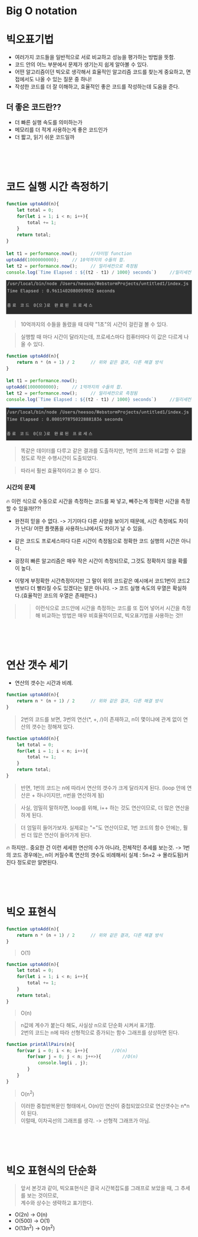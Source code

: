 # Big O notation



# 빅오표기법

* 여러가지 코드들을 일반적으로 서로 비교하고 성능을 평가하는 방법을 뜻함.
* 코드 안의 어느 부분에서 문제가 생기는지 쉽게 알아볼 수 있다.
* 어떤 알고리즘이던 빅오로 생각해서 효율적인 알고리즘 코드를 찾는게 중요하고, 면접에서도 나올 수 있는 질문 중 하나!
* 작성한 코드를 더 잘 이해하고, 효율적인 좋은 코드를 작성하는데 도움을 준다.

## 더 좋은 코드란??

* 더 빠른 실행 속도를 의미하는가
* 메모리를 더 적게 사용하는게 좋은 코드인가
* 더 짧고, 읽기 쉬운 코드일까

<br>
<br>
<br>

# 코드 실행 시간 측정하기

```js
function uptoAdd(n){
    let total = 0;
    for(let i = 1; i < n; i++){
        total += 1;
    }
    return total;
}

let t1 = performance.now();     //타이밍 function
uptoAdd(1000000000);     // 10억까지의 수들의 합.
let t2 = performance.now();     // 밀리세컨으로 측정됨
console.log(`Time Elapsed : ${(t2 - t1) / 1000} seconds`)     //밀리세컨이므로 1000으로 나눠주면 초

```

![aws](/Image/js_algo/1.PNG)

> 10억까지의 수들을 돌렸을 때 대략 "1초"의 시간이 걸린걸 볼 수 있다.

> 실행할 때 마다 시간이 달라지는데, 프로세스마다 컴퓨터마다 이 값은 다르게 나올 수 있다.

```js
function uptoAdd(n){
    return n * (n + 1) / 2      // 위와 같은 결과, 다른 해결 방식
}

let t1 = performance.now();
uptoAdd(1000000000);     // 1억까지의 수들의 합.
let t2 = performance.now();     // 밀리세컨으로 측정됨
console.log(`Time Elapsed : ${(t2 - t1) / 1000} seconds`)     //밀리세컨이므로 1000으로 나눠주면 초
```

![aws](/Image/js_algo/2.PNG)

> 똑같은 데이터를 다루고 같은 결과를 도출하지만, 1번의 코드와 비교할 수 없을 정도로 작은 수행시간이 도출되었다.

> 따라서 훨씬 효율적이라고 볼 수 있다.


### 시간의 문제

🔥 이런 식으로 수동으로 시간을 측정하는 코드를 짜 넣고, 빼주는게 정확한 시간을 측정 할 수 있을까!??!

* 완전히 믿을 수 없다. -> 기기마다 다른 사양을 보이기 때문에, 시간 측정에도 차이가 난다/ 어떤 플랫폼을 사용하느냐에서도 차이가 날 수 있음.

* 같은 코드도 프로세스마다 다른 시간이 측정됨으로 정확한 코드 실행의 시간은 아니다.

* 굉장히 빠른 알고리즘은 매우 작은 시간이 측정되므로, 그것도 정확하지 않을 확률이 높다.

* 이렇게 부정확한 시간측정이지만 그 말이 위의 코드같은 예시에서 코드1번이 코드2번보다 더 빨라질 수도 있겠다는 말은 아니다. -> 코드 실행 속도의 우열은 확실하다.(효율적인 코드의 우열은 존재한다.)


>> 이런식으로 코드안에 시간을 측정하는 코드를 또 집어 넣어서 시간을 측정해 비교하는 방법은 매우 비효율적이므로, 빅오표기법을 사용하는 것!!


<br>
<br>
<br>

# 연산 갯수 세기

* 연산의 갯수는 시간과 비례.

```js
function uptoAdd(n){
    return n * (n + 1) / 2      // 위와 같은 결과, 다른 해결 방식
}
```

> 2번의 코드를 보면, 3번의 연산(*, +, /)이 존재하고, n이 몇이냐에 관계 없이 연산의 갯수는 정해져 있다. 


```js
function uptoAdd(n){
    let total = 0;
    for(let i = 1; i < n; i++){
        total += 1;
    }
    return total;
}
```

> 반면, 1번의 코드는 n에 따라서 연산의 갯수가 크게 달라지게 된다. (loop 안에 연산은 + 하나이지만, n번을 연산하게 됨)

> 사실, 엄밀히 말하자면, loop를 위해, i++ 하는 것도 연산이므로, 더 많은 연산을 하게 된다.

> 더 엄밀히 들어가보자.
> 실제로는 "="도 연산이므로, 1번 코드의 함수 안에는, 훨씬 더 많은 연산이 들어가게 된다.

🔥 하지만.. 중요한 건 이런 세세한 연산의 수가 아니라, 전체적인 추세를 보는것.
-> 1번의 코드 경우에는, n이 커질수록 연산의 갯수도 비례해서( 실제 : 5n+2 -> 몰라도됨)커진다 정도로만 알면된다.

<br>
<br>
<br>

# 빅오 표현식

```js
function uptoAdd(n){
    return n * (n + 1) / 2      // 위와 같은 결과, 다른 해결 방식
}
```

> O(1)

```js
function uptoAdd(n){
    let total = 0;
    for(let i = 1; i < n; i++){
        total += 1;
    }
    return total;
}
```

> O(n)

> n값에 계수가 붙는다 해도, 사실상 n으로 단순화 시켜서 표기함. <br>
> 2번의 코드는 n에 따라 선형적으로 증가되는 함수 그래프를 상상하면 된다.


```js
function printAllPairs(n){
    for(var i = 0; i < n; i++){         //O(n)
        for(var j = 0; j < n; j++>){        //O(n)
            console.log(i , j);
        }
    }
}
```
> O(n<sup>2</sup>)

> 이러한 중첩반복문인 형태에서, O(n)인 연산이 중첩되었으므로 연산갯수는 n*n이 된다.<br>
> 이럴때, 이차곡선의 그래프를 생각. -> 선형적 그래프가 아님.

<br>
<br>
<br>

# 빅오 표현식의 단순화

> 앞서 본것과 같이, 빅오표현식은 결국 시간복잡도를 그래프로 보았을 때, 그 추세를 보는 것이므로, <br>
> 계수와 상수는 생략하고 표기한다. 

* O(2n) -> O(n)
* O(500) -> O(1)
* O(13n<sup>2</sup>) -> O(n<sup>2</sup>)

  
















